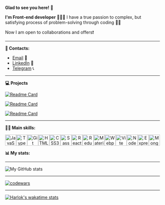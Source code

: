 **Glad to see you here!** 🙂

**I'm Front-end developer** 🙋🏻‍♀️
I have a true passion to complex, but satisfying process of problem-solving through coding 🙌🏻

Now I am open to collaborations and offers❗️

---

**📲 Contacts:**

- [Email](mailto:elizabeth.klymova.dev@gmail.com) 📩
- [LinkedIn](https://www.linkedin.com/in/elizabeth-klymova-frontend-dev/) 📌
- [Telegram](https://t.me/lizaklimovaaa) 📞

---

**💻 Projects**

[![Readme Card](https://github-readme-stats.vercel.app/api/pin/?username=lizaklimova&repo=energy_react-app&theme=radical)](https://github.com/lizaklimova/energy_react-app)

[![Readme Card](https://github-readme-stats.vercel.app/api/pin/?username=lizaklimova&repo=movies-search&theme=radical)](https://github.com/lizaklimova/movies-search)

[![Readme Card](https://github-readme-stats.vercel.app/api/pin/?username=lizaklimova&repo=contacts-book&theme=radical)](https://github.com/lizaklimova/contacts-book)

---

**💪🏻 Main skills:**

<p align="center" >
<a href="https://developer.mozilla.org/en-US/docs/Web/JavaScript" target="_blank" rel="noreferrer"><img src="https://raw.githubusercontent.com/danielcranney/readme-generator/main/public/icons/skills/javascript-colored.svg" width="36" height="36" alt="JavaScript" /></a><a href="https://www.typescriptlang.org/" target="_blank" rel="noreferrer"><img src="https://raw.githubusercontent.com/danielcranney/readme-generator/main/public/icons/skills/typescript-colored.svg" width="36" height="36" alt="TypeScript" /></a><a href="https://git-scm.com/" target="_blank" rel="noreferrer"><img src="https://raw.githubusercontent.com/danielcranney/readme-generator/main/public/icons/skills/git-colored.svg" width="36" height="36" alt="Git" /></a><a href="https://developer.mozilla.org/en-US/docs/Glossary/HTML5" target="_blank" rel="noreferrer"><img src="https://raw.githubusercontent.com/danielcranney/readme-generator/main/public/icons/skills/html5-colored.svg" width="36" height="36" alt="HTML5" /></a><a href="https://www.w3.org/TR/CSS/#css" target="_blank" rel="noreferrer"><img src="https://raw.githubusercontent.com/danielcranney/readme-generator/main/public/icons/skills/css3-colored.svg" width="36" height="36" alt="CSS3" /></a><a href="https://sass-lang.com/" target="_blank" rel="noreferrer"><img src="https://raw.githubusercontent.com/danielcranney/readme-generator/main/public/icons/skills/sass-colored.svg" width="36" height="36" alt="Sass" /></a><a href="https://reactjs.org/" target="_blank" rel="noreferrer"><img src="https://raw.githubusercontent.com/danielcranney/readme-generator/main/public/icons/skills/react-colored.svg" width="36" height="36" alt="React" /></a><a href="https://redux.js.org/" target="_blank" rel="noreferrer"><img src="https://raw.githubusercontent.com/danielcranney/readme-generator/main/public/icons/skills/redux-colored.svg" width="36" height="36" alt="Redux" /></a><a href="https://mui.com/" target="_blank" rel="noreferrer"><img src="https://raw.githubusercontent.com/danielcranney/readme-generator/main/public/icons/skills/materialui-colored.svg" width="36" height="36" alt="Material UI" /></a><a href="https://webpack.js.org/" target="_blank" rel="noreferrer"><img src="https://raw.githubusercontent.com/danielcranney/readme-generator/main/public/icons/skills/webpack-colored.svg" width="36" height="36" alt="Webpack" /></a><a href="https://vitejs.dev/" target="_blank" rel="noreferrer"><img src="https://raw.githubusercontent.com/danielcranney/readme-generator/main/public/icons/skills/vite-colored.svg" width="36" height="36" alt="Vite" /></a><a href="https://nodejs.org/en/" target="_blank" rel="noreferrer"><img src="https://raw.githubusercontent.com/danielcranney/readme-generator/main/public/icons/skills/nodejs-colored.svg" width="36" height="36" alt="NodeJS" /></a><a href="https://expressjs.com/" target="_blank" rel="noreferrer"><img src="https://raw.githubusercontent.com/danielcranney/readme-generator/main/public/icons/skills/express-colored.svg" width="36" height="36" alt="Express" /></a><a href="https://www.mongodb.com/" target="_blank" rel="noreferrer"><img src="https://raw.githubusercontent.com/danielcranney/readme-generator/main/public/icons/skills/mongodb-colored.svg" width="36" height="36" alt="MongoDB" /></a>
</p>

**📊 My stats:**

---

![My GitHub stats](https://github-readme-stats.vercel.app/api?username=lizaklimova&show_icons=true&theme=dracula)

---

[![codewars](https://www.codewars.com/users/lizaklimovaaa/badges/large)](https://www.codewars.com/users/lizaklimovaaa)

---

[![Harlok's wakatime stats](https://github-readme-stats.vercel.app/api/wakatime?username=lizaklimovaaa&theme=dark)](https://github.com/anuraghazra/github-readme-stats)
